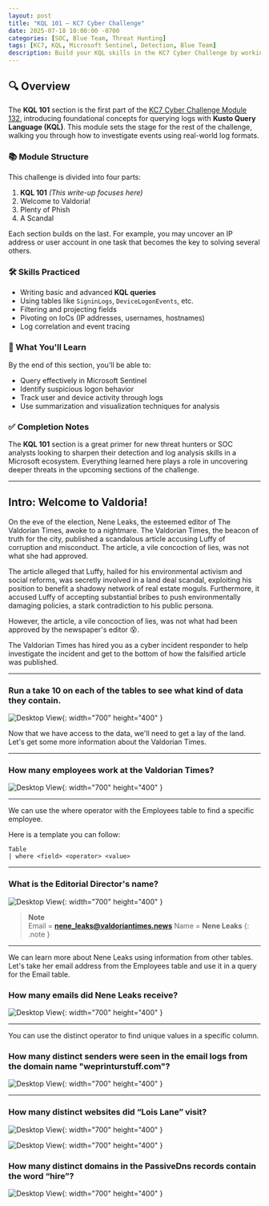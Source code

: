 ```yaml
---
layout: post
title: "KQL 101 – KC7 Cyber Challenge"
date: 2025-07-18 10:00:00 -0700
categories: [SOC, Blue Team, Threat Hunting]
tags: [KC7, KQL, Microsoft Sentinel, Detection, Blue Team]
description: Build your KQL skills in the KC7 Cyber Challenge by working through real-world threat hunting scenarios. Master the basics of querying with KQL and learn how to pivot through logs to uncover suspicious activity.
---
```


## 🔍 Overview

The **KQL 101** section is the first part of the [KC7 Cyber Challenge Module 132](https://kc7cyber.com/challenges/132), introducing foundational concepts for querying logs with **Kusto Query Language (KQL)**. This module sets the stage for the rest of the challenge, walking you through how to investigate events using real-world log formats.

### 📚 Module Structure

This challenge is divided into four parts:
1. **KQL 101** *(This write-up focuses here)*
2. Welcome to Valdoria!
3. Plenty of Phish
4. A Scandal

Each section builds on the last. For example, you may uncover an IP address or user account in one task that becomes the key to solving several others.

### 🛠️ Skills Practiced

- Writing basic and advanced **KQL queries**
- Using tables like `SigninLogs`, `DeviceLogonEvents`, etc.
- Filtering and projecting fields
- Pivoting on IoCs (IP addresses, usernames, hostnames)
- Log correlation and event tracing

### 🧪 What You'll Learn

By the end of this section, you'll be able to:
- Query effectively in Microsoft Sentinel
- Identify suspicious logon behavior
- Track user and device activity through logs
- Use summarization and visualization techniques for analysis

### ✅ Completion Notes

The **KQL 101** section is a great primer for new threat hunters or SOC analysts looking to sharpen their detection and log analysis skills in a Microsoft ecosystem. Everything learned here plays a role in uncovering deeper threats in the upcoming sections of the challenge.

---

## Intro: Welcome to Valdoria!

On the eve of the election, Nene Leaks, the esteemed editor of The Valdorian Times, awoke to a nightmare. The Valdorian Times, the beacon of truth for the city, published a scandalous article accusing Luffy of corruption and misconduct. The article, a vile concoction of lies, was not what she had approved.

The article alleged that Luffy, hailed for his environmental activism and social reforms, was secretly involved in a land deal scandal, exploiting his position to benefit a shadowy network of real estate moguls. Furthermore, it accused Luffy of accepting substantial bribes to push environmentally damaging policies, a stark contradiction to his public persona.

However, the article, a vile concoction of lies, was not what had been approved by the newspaper's editor 😵.

The Valdorian Times has hired you as a cyber incident responder to help investigate the incident and get to the bottom of how the falsified article was published.

---

### Run a take 10 on each of the tables to see what kind of data they contain.

![Desktop View](/assets/img/KQL101/1.png){: width="700" height="400" }


Now that we have access to the data, we'll need to get a lay of the land. Let's get some more information about the Valdorian Times.

---

### How many employees work at the Valdorian Times?

![Desktop View](/assets/img/KQL101/2.png){: width="700" height="400" }

---

We can use the where operator with the Employees table to find a specific employee.

Here is a template you can follow:

```KQL
Table
| where <field> <operator> <value>
```

---

### What is the Editorial Director's name?

![Desktop View](/assets/img/KQL101/3.png){: width="700" height="400" }

> **Note**  
> Email = **nene_leaks@valdoriantimes.news**
> Name = **Nene Leaks**
{: .note }

---

We can learn more about Nene Leaks using information from other tables. Let's take her email address from the Employees table and use it in a query for the Email table.

### How many emails did Nene Leaks receive?

![Desktop View](/assets/img/KQL101/4.png){: width="700" height="400" }

---

You can use the distinct operator to find unique values in a specific column.

### How many distinct senders were seen in the email logs from the domain name "weprinturstuff.com"?

![Desktop View](/assets/img/KQL101/5.png){: width="700" height="400" }

---

### How many distinct websites did “Lois Lane” visit?

![Desktop View](/assets/img/KQL101/6.png){: width="700" height="400" }

![Desktop View](/assets/img/KQL101/7.png){: width="700" height="400" }

### How many distinct domains in the PassiveDns records contain the word “hire”?

![Desktop View](/assets/img/KQL101/8.png){: width="700" height="400" }



























